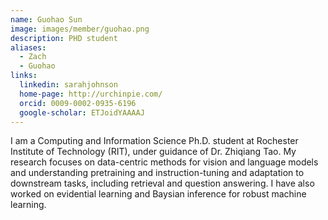 ```yaml
---
name: Guohao Sun
image: images/member/guohao.png
description: PHD student
aliases:
  - Zach
  - Guohao
links:
  linkedin: sarahjohnson
  home-page: http://urchinpie.com/
  orcid: 0009-0002-0935-6196
  google-scholar: ETJoidYAAAAJ
---
```


I am a Computing and Information Science Ph.D. student at Rochester Institute of Technology (RIT), under guidance of Dr. Zhiqiang Tao.
My research focuses on data-centric methods for vision and language models and understanding pretraining and instruction-tuning and adaptation to downstream tasks, including retrieval and question answering. I have also worked on evidential learning and Baysian inference for robust machine learning.
